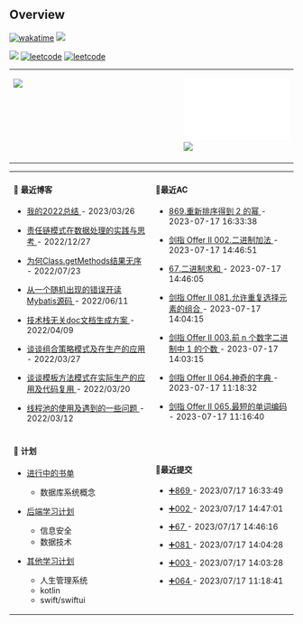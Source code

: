 
## Overview

[![wakatime](https://wakatime.com/badge/user/78591c59-95d5-4479-b2fc-988c35f31d59.svg)](https://wakatime.com/@78591c59-95d5-4479-b2fc-988c35f31d59) ![](https://gpvc.arturio.dev/0xcaffebabe)

![](https://img.shields.io/static/v1?label=LeetCode%20CN&message=0xcaffebabe&color=success) [![leetcode](https://img.shields.io/static/v1?label=Solved&message=839%20/%203393&color=success)](https://leetcode.cn/u/0xcaffebabe/) [![leetcode](https://img.shields.io/static/v1?label=Accepted&message=83.81%&color=success)](https://leetcode.cn/u/0xcaffebabe/)

<table border="0">
  <tr border="0">

  <td valign="top" width="60%">

  ![](https://github-readme-stats.vercel.app/api/wakatime?username=0xcaffebabe&layout=compact&langs_count=12&theme=dark&range=all_time)

  </td>

  <td valign="top" width="40%">

  ![](https://raw.githubusercontent.com/0xcaffebabe/github-stats/master/generated/overview.svg)
  ![](https://github-profile-summary-cards.vercel.app/api/cards/productive-time?username=0xcaffebabe&theme=github_dark&utcOffset=8)

  </td>
  </tr>

</table>

<table>

<tr>
<td valign="top" width="50%">

#### 📖 最近博客


* <a href="https://0xcaffebabe.github.io/%E4%BA%BA%E7%94%9F/2023/03/26/%E6%88%91%E7%9A%842022%E6%80%BB%E7%BB%93.html" target="_blank"> 我的2022总结 </a> - 2023/03/26 

    
* <a href="https://0xcaffebabe.github.io/%E8%AE%BE%E8%AE%A1%E6%A8%A1%E5%BC%8F/2022/12/27/%E8%B4%A3%E4%BB%BB%E9%93%BE%E6%A8%A1%E5%BC%8F%E5%9C%A8%E6%95%B0%E6%8D%AE%E5%A4%84%E7%90%86%E7%9A%84%E5%AE%9E%E8%B7%B5%E4%B8%8E%E6%80%9D%E8%80%83.html" target="_blank"> 责任链模式在数据处理的实践与思考 </a> - 2022/12/27 

    
* <a href="https://0xcaffebabe.github.io/jvm/2022/07/23/%E4%B8%BA%E4%BD%95Class.getMethods%E7%BB%93%E6%9E%9C%E6%97%A0%E5%BA%8F.html" target="_blank"> 为何Class.getMethods结果无序 </a> - 2022/07/23 

    
* <a href="https://0xcaffebabe.github.io/java/2022/06/11/%E4%BB%8E%E4%B8%80%E4%B8%AA%E9%9A%8F%E6%9C%BA%E5%87%BA%E7%8E%B0%E7%9A%84%E9%94%99%E8%AF%AF%E5%BC%80%E8%AF%BBMybatis%E6%BA%90%E7%A0%81.html" target="_blank"> 从一个随机出现的错误开读Mybatis源码 </a> - 2022/06/11 

    
* <a href="https://0xcaffebabe.github.io/%E6%97%A5%E5%B8%B8/2022/04/09/%E6%8A%80%E6%9C%AF%E6%A0%88%E6%97%A0%E5%85%B3doc%E6%96%87%E6%A1%A3%E7%94%9F%E6%88%90%E6%96%B9%E6%A1%88.html" target="_blank"> 技术栈无关doc文档生成方案 </a> - 2022/04/09 

    
* <a href="https://0xcaffebabe.github.io/%E8%AE%BE%E8%AE%A1%E6%A8%A1%E5%BC%8F/2022/03/27/%E8%B0%88%E8%B0%88%E7%BB%84%E5%90%88%E7%AD%96%E7%95%A5%E6%A8%A1%E5%BC%8F%E5%8F%8A%E5%9C%A8%E7%94%9F%E4%BA%A7%E7%9A%84%E5%BA%94%E7%94%A8.html" target="_blank"> 谈谈组合策略模式及在生产的应用 </a> - 2022/03/27 

    
* <a href="https://0xcaffebabe.github.io/%E8%AE%BE%E8%AE%A1%E6%A8%A1%E5%BC%8F/2022/03/20/%E8%B0%88%E8%B0%88%E6%A8%A1%E6%9D%BF%E6%96%B9%E6%B3%95%E6%A8%A1%E5%BC%8F%E5%9C%A8%E5%AE%9E%E9%99%85%E7%94%9F%E4%BA%A7%E7%9A%84%E5%BA%94%E7%94%A8%E5%8F%8A%E4%BB%A3%E7%A0%81%E5%A4%8D%E7%94%A8.html" target="_blank"> 谈谈模板方法模式在实际生产的应用及代码复用 </a> - 2022/03/20 

    
* <a href="https://0xcaffebabe.github.io/java/2022/03/12/%E7%BA%BF%E7%A8%8B%E6%B1%A0%E7%9A%84%E4%BD%BF%E7%94%A8%E5%8F%8A%E9%81%87%E5%88%B0%E7%9A%84%E4%B8%80%E4%BA%9B%E9%97%AE%E9%A2%98.html" target="_blank"> 线程池的使用及遇到的一些问题 </a> - 2022/03/12 

        

</td>

<td valign="top" width="50%">

#### 🔋最近AC


  * <a href="https://leetcode.cn/submissions/detail/447720936" target="_blank"> 869.重新排序得到 2 的幂 </a> - 2023-07-17 16:33:38 

    
  * <a href="https://leetcode.cn/submissions/detail/447675798" target="_blank"> 剑指 Offer II 002.二进制加法 </a> - 2023-07-17 14:46:51 

    
  * <a href="https://leetcode.cn/submissions/detail/447675545" target="_blank"> 67.二进制求和 </a> - 2023-07-17 14:46:05 

    
  * <a href="https://leetcode.cn/submissions/detail/447662037" target="_blank"> 剑指 Offer II 081.允许重复选择元素的组合 </a> - 2023-07-17 14:04:15 

    
  * <a href="https://leetcode.cn/submissions/detail/447661789" target="_blank"> 剑指 Offer II 003.前 n 个数字二进制中 1 的个数 </a> - 2023-07-17 14:03:15 

    
  * <a href="https://leetcode.cn/submissions/detail/447621265" target="_blank"> 剑指 Offer II 064.神奇的字典 </a> - 2023-07-17 11:18:32 

    
  * <a href="https://leetcode.cn/submissions/detail/447620518" target="_blank"> 剑指 Offer II 065.最短的单词编码 </a> - 2023-07-17 11:16:40 

    

</td>

</tr>

<tr>

<td valign="top" width="50%">

#### 📝 计划

- [进行中的书单](https://github.com/users/0xcaffebabe/projects/4)
  - 数据库系统概念


- [后端学习计划](https://github.com/users/0xcaffebabe/projects/1)
  - 信息安全
  - 数据技术


- [其他学习计划](https://github.com/users/0xcaffebabe/projects/3)
  - 人生管理系统
  - kotlin
  - swift/swiftui


<td>

#### 🌴最近提交


  * <a href="https://github.com/0xcaffebabe/leetcode/commit/8b493f22b4a66b97839316088c8815ba36279ce8" target="_blank"> ➕869 </a> - 2023/07/17 16:33:49 

    
  * <a href="https://github.com/0xcaffebabe/leetcode/commit/a8994bcfebd4109b6df6d99f3e9ffcd898b4ef9a" target="_blank"> ➕002 </a> - 2023/07/17 14:47:01 

    
  * <a href="https://github.com/0xcaffebabe/leetcode/commit/c5ec8e47eb70d90db1bb30227918a5165371e8d5" target="_blank"> ➕67 </a> - 2023/07/17 14:46:16 

    
  * <a href="https://github.com/0xcaffebabe/leetcode/commit/7dc84e9511674093569835a6e61ca38d9f37e037" target="_blank"> ➕081 </a> - 2023/07/17 14:04:28 

    
  * <a href="https://github.com/0xcaffebabe/leetcode/commit/2e02521fdbe7428356d3372be4eda9688ba34184" target="_blank"> ➕003 </a> - 2023/07/17 14:03:28 

    
  * <a href="https://github.com/0xcaffebabe/leetcode/commit/3c8ee458383255b49ebb10cf34d01ca2410de4a3" target="_blank"> ➕064 </a> - 2023/07/17 11:18:41 

    

</td>

</tr>

</table>

